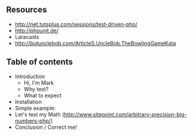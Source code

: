 ## Resources
- http://net.tutsplus.com/sessions/test-driven-php/
- http://phpunit.de/
- Laracasts
- http://butunclebob.com/ArticleS.UncleBob.TheBowlingGameKata

## Table of contents
- Introduction
    - Hi, I'm Mark
    - Why test?
    - What to expect
- Installation
- Simple example:
- Let's test my Math (http://www.sitepoint.com/arbitrary-precision-big-numbers-php/)
- Conclusion / Correct me!
